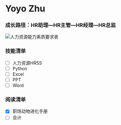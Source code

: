 # Yoyo Zhu

### 成长路径：HR助理—HR主管—HR经理—HR总监
![人力资源能力素质要求表](http://5b0988e595225.cdn.sohucs.com/images/20190722/20e670de4a784ff18191704006fa9117.jpeg)

### 技能清单
- [ ] 人力资源HRSS
- [ ] Python
- [ ] Excel
- [ ] PPT
- [ ] Word

### 阅读清单
- [x] 职场动物进化手册
- [ ] 会计
